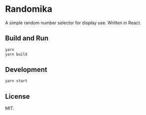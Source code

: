 # Randomika

A simple random number selector for display use. Written in React.

## Build and Run

```sh
yarn
yarn build
```

## Development

```sh
yarn start
```

## License

MIT.
